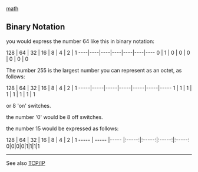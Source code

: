 [math](index.md)

## Binary Notation

you would express the number 64 like this in binary notation:


128 | 64 | 32 | 16 | 8 | 4 | 2 | 1
----|----|----|----|----|----|----
0 | 1 | 0 | 0  | 0 | 0 | 0 | 0


The number 255 is the largest number you can represent as an octet, as follows:


128 | 64 | 32 | 16 | 8 | 4 | 2 | 1
-----|-----|-----|-----|-----|-----|-----
1 | 1 | 1 | 1 | 1 | 1 | 1 | 1

or 8 'on' switches.

the number '0' would be 8 off switches.

the number 15 would be expressed as follows:


128 | 64 | 32 | 16 | 8 | 4 | 2 | 1
----- | ----- |----- |:-----:|:-----:|:-----:|:-----:
0|0|0|0|1|1|1|1



---

See also [TCP/IP](../networks/TCP-IP.md)
